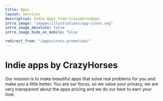 ```yaml
---
title: Apps
layout: services
description: Indie Apps from CrazyHorseApps
intro_image: "images/illustrations/app-icons.svg"
intro_image_absolute: false
intro_image_hide_on_mobile: false

redirect_from: "/apps/cross-promotion/"
---
```


# Indie apps by CrazyHorses

Our mission is to make beautiful apps that solve real problems for you and make you a little better. You are our focus, so we value your privacy, we are very transparent about the apps pricing and we do our best to earn your love.
